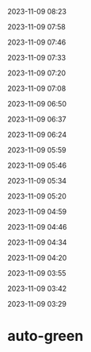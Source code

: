 2023-11-09 08:23


2023-11-09 07:58


2023-11-09 07:46


2023-11-09 07:33


2023-11-09 07:20


2023-11-09 07:08


2023-11-09 06:50


2023-11-09 06:37


2023-11-09 06:24


2023-11-09 05:59


2023-11-09 05:46


2023-11-09 05:34


2023-11-09 05:20


2023-11-09 04:59


2023-11-09 04:46


2023-11-09 04:34


2023-11-09 04:20


2023-11-09 03:55


2023-11-09 03:42


2023-11-09 03:29


# auto-green
